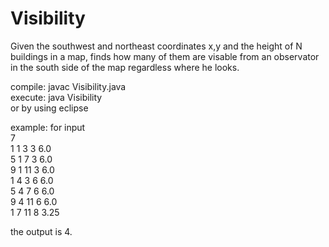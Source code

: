 # Visibility
Given the southwest and northeast coordinates x,y and the height of N buildings in a map,
finds how many of them are visable from an observator in the south side of the map regardless where he looks. 

compile: javac Visibility.java    
execute: java Visibility    
 or by using eclipse


example: 
for input  
7  
1 1 3 3 6.0  
5 1 7 3 6.0  
9 1 11 3 6.0  
1 4 3 6 6.0  
5 4 7 6 6.0  
9 4 11 6 6.0  
1 7 11 8 3.25  

the output is 4.
